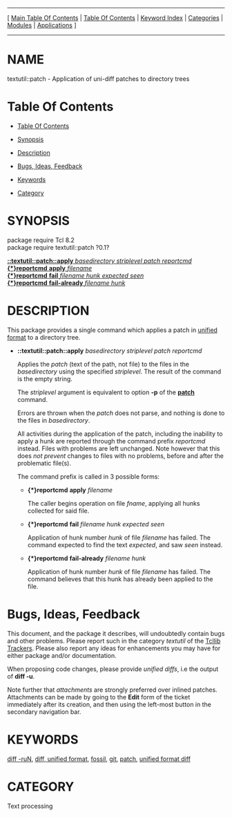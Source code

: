 
[//000000001]: # (textutil::patch \- Text and string utilities)
[//000000002]: # (Generated from file 'patch\.man' by tcllib/doctools with format 'markdown')
[//000000003]: # (textutil::patch\(n\) 0\.1 tcllib "Text and string utilities")

<hr> [ <a href="../../../../toc.md">Main Table Of Contents</a> &#124; <a
href="../../../toc.md">Table Of Contents</a> &#124; <a
href="../../../../index.md">Keyword Index</a> &#124; <a
href="../../../../toc0.md">Categories</a> &#124; <a
href="../../../../toc1.md">Modules</a> &#124; <a
href="../../../../toc2.md">Applications</a> ] <hr>

# NAME

textutil::patch \- Application of uni\-diff patches to directory trees

# <a name='toc'></a>Table Of Contents

  - [Table Of Contents](#toc)

  - [Synopsis](#synopsis)

  - [Description](#section1)

  - [Bugs, Ideas, Feedback](#section2)

  - [Keywords](#keywords)

  - [Category](#category)

# <a name='synopsis'></a>SYNOPSIS

package require Tcl 8\.2  
package require textutil::patch ?0\.1?  

[__::textutil::patch::apply__ *basedirectory* *striplevel* *patch* *reportcmd*](#1)  
[__\{\*\}reportcmd__ __apply__ *filename*](#2)  
[__\{\*\}reportcmd__ __fail__ *filename* *hunk* *expected* *seen*](#3)  
[__\{\*\}reportcmd__ __fail\-already__ *filename* *hunk*](#4)  

# <a name='description'></a>DESCRIPTION

This package provides a single command which applies a patch in [unified
format](https://www\.gnu\.org/software/diffutils/manual/html\_node/Detailed\-Unified\.html)
to a directory tree\.

  - <a name='1'></a>__::textutil::patch::apply__ *basedirectory* *striplevel* *patch* *reportcmd*

    Applies the *patch* \(text of the path, not file\) to the files in the
    *basedirectory* using the specified *striplevel*\. The result of the
    command is the empty string\.

    The *striplevel* argument is equivalent to option __\-p__ of the
    __[patch](\.\./\.\./\.\./\.\./index\.md\#patch)__ command\.

    Errors are thrown when the *patch* does not parse, and nothing is done to
    the files in *basedirectory*\.

    All activities during the application of the patch, including the inability
    to apply a hunk are reported through the command prefix *reportcmd*
    instead\. Files with problems are left unchanged\. Note however that this does
    *not prevent* changes to files with no problems, before and after the
    problematic file\(s\)\.

    The command prefix is called in 3 possible forms:

      * <a name='2'></a>__\{\*\}reportcmd__ __apply__ *filename*

        The caller begins operation on file *fname*, applying all hunks
        collected for said file\.

      * <a name='3'></a>__\{\*\}reportcmd__ __fail__ *filename* *hunk* *expected* *seen*

        Application of hunk number *hunk* of file *filename* has failed\. The
        command expected to find the text *expected*, and saw *seen*
        instead\.

      * <a name='4'></a>__\{\*\}reportcmd__ __fail\-already__ *filename* *hunk*

        Application of hunk number *hunk* of file *filename* has failed\. The
        command believes that this hunk has already been applied to the file\.

# <a name='section2'></a>Bugs, Ideas, Feedback

This document, and the package it describes, will undoubtedly contain bugs and
other problems\. Please report such in the category *textutil* of the [Tcllib
Trackers](http://core\.tcl\.tk/tcllib/reportlist)\. Please also report any ideas
for enhancements you may have for either package and/or documentation\.

When proposing code changes, please provide *unified diffs*, i\.e the output of
__diff \-u__\.

Note further that *attachments* are strongly preferred over inlined patches\.
Attachments can be made by going to the __Edit__ form of the ticket
immediately after its creation, and then using the left\-most button in the
secondary navigation bar\.

# <a name='keywords'></a>KEYWORDS

[diff \-ruN](\.\./\.\./\.\./\.\./index\.md\#diff\_run), [diff, unified
format](\.\./\.\./\.\./\.\./index\.md\#diff\_unified\_format),
[fossil](\.\./\.\./\.\./\.\./index\.md\#fossil), [git](\.\./\.\./\.\./\.\./index\.md\#git),
[patch](\.\./\.\./\.\./\.\./index\.md\#patch), [unified format
diff](\.\./\.\./\.\./\.\./index\.md\#unified\_format\_diff)

# <a name='category'></a>CATEGORY

Text processing
